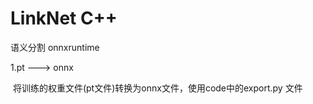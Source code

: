 # LinkNet  C++ 

语义分割 onnxruntime

1.pt ---> onnx

​	将训练的权重文件(pt文件)转换为onnx文件，使用code中的export.py 文件



